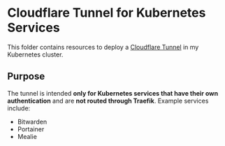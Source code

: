 # Cloudflare Tunnel for Kubernetes Services

This folder contains resources to deploy a [Cloudflare Tunnel](https://developers.cloudflare.com/cloudflare-one/connections/connect-apps/) in my Kubernetes cluster.

## Purpose

The tunnel is intended **only for Kubernetes services that have their own authentication** and are **not routed through Traefik**. Example services include:

- Bitwarden
- Portainer
- Mealie